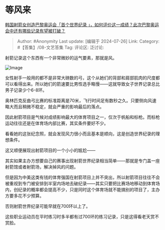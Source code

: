 # 等风来
[韩国射箭女创造巴黎奥运会「首个世界纪录 」，如何评价这一成绩？此次巴黎奥运会中还有哪些记录有望被打破？](https://www.zhihu.com/question/662615470/answer/3574448221)

> Author: #Anonymity
> Last update: [编辑于 2024-07-26]
> Link:
> Category: #【答集】/08-文艺答集 
> Tag: 
> 评论区:
> 泛讨论:

射箭记录这个东西有一个非常微妙的运气要素，那就是风。

![Image](https://picx.zhimg.com/50/v2-a99a0d883f70a8c3643f893e3fa20345_720w.jpg?source=2c26e567)

女性射手一般用的都不是非常大磅数的弓，这个从她们的背部和肩部肌肉的尺度都可以看得出来。所以她们的箭速要比男性选手略慢——这就导致女子世界记录总比男子记录少个6-8环。

奥林匹克反曲弓比赛的标准距离是70米，飞行时间足有数秒之久。只要侧向风速略大而且稍微不稳定，就会严重的影响最后的落点。

因此射箭项目是气候对成绩影响最大的体育项目之一，仅次于帆船和标枪。而标枪运动往往还是在体育场内部比赛，其实条件要好不少。

看看她的这张纪念照，就会发现风力很小而且基本是顺向，这是创造世界纪录的理想条件。

这又顺便展现出射箭项目的一个小小的尴尬——

其实如果主办方想要自己的赛事出现射箭世界纪录相当简单——那就是专门盖一座射箭馆或者射箭场，解决掉风的问题。

但是因为中美这类有钱的体育强国在射箭项目上并不突出，所以射箭项目往往不会被重视到专门被安排到半室内场地去破纪录——其实只要把比赛场地移动到体育场内，创纪录的概率都会提高不少，只是同时这个体育场就不能搞别的项目了，主办方要多花不少预算。

否则射箭世界纪录可能早就在700环以上了。

这些职业运动员在平时练习时多半都有过700环的练习记录，只是这得看老天赏不赏脸。